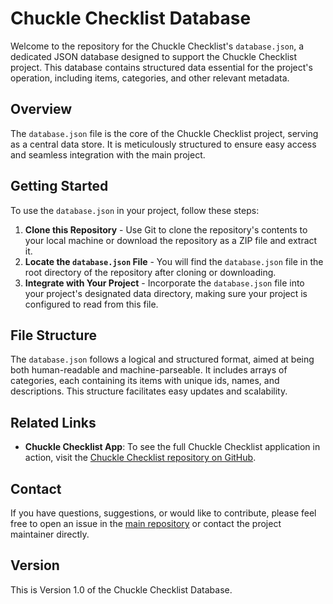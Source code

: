# Chuckle Checklist Database

Welcome to the repository for the Chuckle Checklist's `database.json`, a dedicated JSON database designed to support the Chuckle Checklist project. This database contains structured data essential for the project's operation, including items, categories, and other relevant metadata.

## Overview

The `database.json` file is the core of the Chuckle Checklist project, serving as a central data store. It is meticulously structured to ensure easy access and seamless integration with the main project.

## Getting Started

To use the `database.json` in your project, follow these steps:

1. **Clone this Repository** - Use Git to clone the repository's contents to your local machine or download the repository as a ZIP file and extract it.
2. **Locate the `database.json` File** - You will find the `database.json` file in the root directory of the repository after cloning or downloading.
3. **Integrate with Your Project** - Incorporate the `database.json` file into your project's designated data directory, making sure your project is configured to read from this file.

## File Structure

The `database.json` follows a logical and structured format, aimed at being both human-readable and machine-parseable. It includes arrays of categories, each containing its items with unique ids, names, and descriptions. This structure facilitates easy updates and scalability.

## Related Links

- **Chuckle Checklist App**: To see the full Chuckle Checklist application in action, visit the [Chuckle Checklist repository on GitHub](https://github.com/soyuz43/chuckle-checklist).

## Contact

If you have questions, suggestions, or would like to contribute, please feel free to open an issue in the [main repository](https://github.com/soyuz43/chuckle-checklist) or contact the project maintainer directly.

## Version

This is Version 1.0 of the Chuckle Checklist Database.
